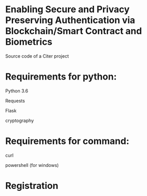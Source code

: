 # Enabling Secure and Privacy Preserving Authentication via Blockchain/Smart Contract and Biometrics
Source code of a Citer project

# Requirements for python:
Python 3.6

Requests

Flask

cryptography

# Requirements for command:
curl

powershell (for windows)

# Registration
